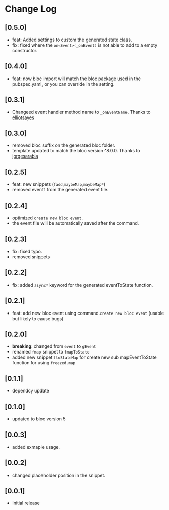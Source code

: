 # Change Log

## [0.5.0]

- feat: Added settings to custom the generated state class.
- fix: fixed where the `on<Event>(_onEvent)` is not able to add to a empty constructor.

## [0.4.0]

- feat: now bloc import will match the bloc package used in the pubspec.yaml, or you can override in the setting.

## [0.3.1]
- Changeed event handler method name to `_onEventName`. Thanks to [elliotsayes](https://github.com/elliotsayes)

## [0.3.0]
- removed bloc suffix on the generated bloc folder.
- template updated to match the bloc version ^8.0.0. Thanks to [jorgesarabia](https://github.com/jorgesarabia)

## [0.2.5]

- feat: new snippets (`fadd`,`maybeMap`,`maybeMap*`)
- removed event1 from the generated event file.

## [0.2.4]

- optimized `create new bloc event`.
- the event file will be automatically saved after the command.

## [0.2.3]

- fix: fixed typo.
- removed snippets

## [0.2.2]

- fix: added `async*` keyword for the generated eventToState function.

## [0.2.1]

- feat: add new bloc event using command.`create new bloc event` (usable but likely to cause bugs)

## [0.2.0]

- **breaking**: changed from `event` to `gEvent`
- renamed `fmap` snippet to `fmapToState`
- added new snippet `ftoStateMap` for create new sub mapEventToState function for using `freezed.map`

## [0.1.1]

- dependcy update

## [0.1.0]

- updated to bloc version 5

## [0.0.3]

- added exmaple usage.

## [0.0.2]

- changed placeholder position in the snippet.

## [0.0.1]

- Initial release
